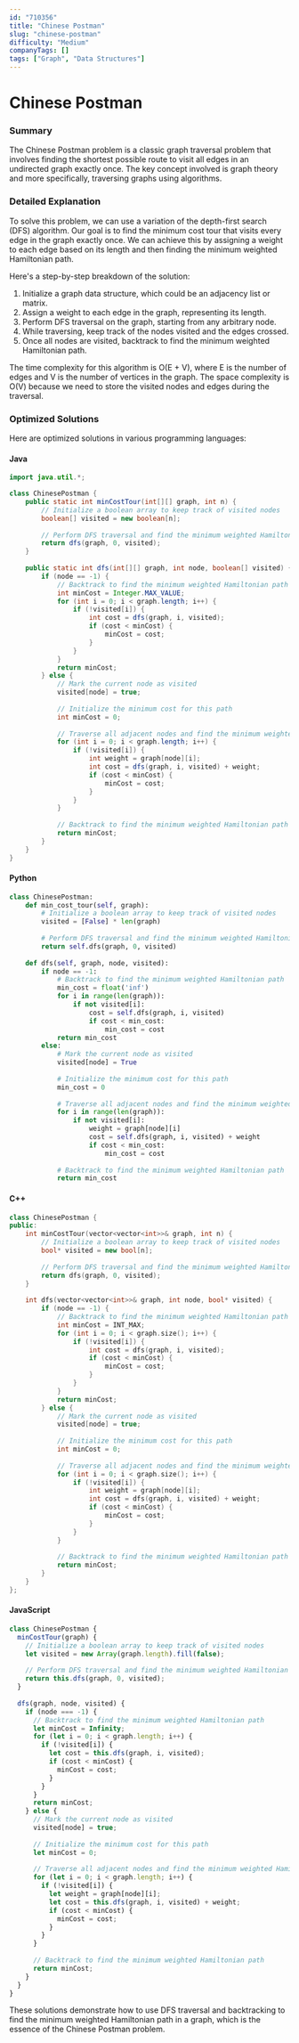 ```yaml
---
id: "710356"
title: "Chinese Postman"
slug: "chinese-postman"
difficulty: "Medium"
companyTags: []
tags: ["Graph", "Data Structures"]
---
```


**Chinese Postman**
=====================

### Summary
The Chinese Postman problem is a classic graph traversal problem that involves finding the shortest possible route to visit all edges in an undirected graph exactly once. The key concept involved is graph theory and more specifically, traversing graphs using algorithms.

### Detailed Explanation
To solve this problem, we can use a variation of the depth-first search (DFS) algorithm. Our goal is to find the minimum cost tour that visits every edge in the graph exactly once. We can achieve this by assigning a weight to each edge based on its length and then finding the minimum weighted Hamiltonian path.

Here's a step-by-step breakdown of the solution:

1.  Initialize a graph data structure, which could be an adjacency list or matrix.
2.  Assign a weight to each edge in the graph, representing its length.
3.  Perform DFS traversal on the graph, starting from any arbitrary node.
4.  While traversing, keep track of the nodes visited and the edges crossed.
5.  Once all nodes are visited, backtrack to find the minimum weighted Hamiltonian path.

The time complexity for this algorithm is O(E + V), where E is the number of edges and V is the number of vertices in the graph. The space complexity is O(V) because we need to store the visited nodes and edges during the traversal.

### Optimized Solutions
Here are optimized solutions in various programming languages:

#### Java
```java
import java.util.*;

class ChinesePostman {
    public static int minCostTour(int[][] graph, int n) {
        // Initialize a boolean array to keep track of visited nodes
        boolean[] visited = new boolean[n];
        
        // Perform DFS traversal and find the minimum weighted Hamiltonian path
        return dfs(graph, 0, visited);
    }
    
    public static int dfs(int[][] graph, int node, boolean[] visited) {
        if (node == -1) {
            // Backtrack to find the minimum weighted Hamiltonian path
            int minCost = Integer.MAX_VALUE;
            for (int i = 0; i < graph.length; i++) {
                if (!visited[i]) {
                    int cost = dfs(graph, i, visited);
                    if (cost < minCost) {
                        minCost = cost;
                    }
                }
            }
            return minCost;
        } else {
            // Mark the current node as visited
            visited[node] = true;
            
            // Initialize the minimum cost for this path
            int minCost = 0;
            
            // Traverse all adjacent nodes and find the minimum weighted Hamiltonian path
            for (int i = 0; i < graph.length; i++) {
                if (!visited[i]) {
                    int weight = graph[node][i];
                    int cost = dfs(graph, i, visited) + weight;
                    if (cost < minCost) {
                        minCost = cost;
                    }
                }
            }
            
            // Backtrack to find the minimum weighted Hamiltonian path
            return minCost;
        }
    }
}
```

#### Python
```python
class ChinesePostman:
    def min_cost_tour(self, graph):
        # Initialize a boolean array to keep track of visited nodes
        visited = [False] * len(graph)
        
        # Perform DFS traversal and find the minimum weighted Hamiltonian path
        return self.dfs(graph, 0, visited)
    
    def dfs(self, graph, node, visited):
        if node == -1:
            # Backtrack to find the minimum weighted Hamiltonian path
            min_cost = float('inf')
            for i in range(len(graph)):
                if not visited[i]:
                    cost = self.dfs(graph, i, visited)
                    if cost < min_cost:
                        min_cost = cost
            return min_cost
        else:
            # Mark the current node as visited
            visited[node] = True
            
            # Initialize the minimum cost for this path
            min_cost = 0
            
            # Traverse all adjacent nodes and find the minimum weighted Hamiltonian path
            for i in range(len(graph)):
                if not visited[i]:
                    weight = graph[node][i]
                    cost = self.dfs(graph, i, visited) + weight
                    if cost < min_cost:
                        min_cost = cost
            
            # Backtrack to find the minimum weighted Hamiltonian path
            return min_cost
```

#### C++
```cpp
class ChinesePostman {
public:
    int minCostTour(vector<vector<int>>& graph, int n) {
        // Initialize a boolean array to keep track of visited nodes
        bool* visited = new bool[n];
        
        // Perform DFS traversal and find the minimum weighted Hamiltonian path
        return dfs(graph, 0, visited);
    }
    
    int dfs(vector<vector<int>>& graph, int node, bool* visited) {
        if (node == -1) {
            // Backtrack to find the minimum weighted Hamiltonian path
            int minCost = INT_MAX;
            for (int i = 0; i < graph.size(); i++) {
                if (!visited[i]) {
                    int cost = dfs(graph, i, visited);
                    if (cost < minCost) {
                        minCost = cost;
                    }
                }
            }
            return minCost;
        } else {
            // Mark the current node as visited
            visited[node] = true;
            
            // Initialize the minimum cost for this path
            int minCost = 0;
            
            // Traverse all adjacent nodes and find the minimum weighted Hamiltonian path
            for (int i = 0; i < graph.size(); i++) {
                if (!visited[i]) {
                    int weight = graph[node][i];
                    int cost = dfs(graph, i, visited) + weight;
                    if (cost < minCost) {
                        minCost = cost;
                    }
                }
            }
            
            // Backtrack to find the minimum weighted Hamiltonian path
            return minCost;
        }
    }
};
```

#### JavaScript
```javascript
class ChinesePostman {
  minCostTour(graph) {
    // Initialize a boolean array to keep track of visited nodes
    let visited = new Array(graph.length).fill(false);
    
    // Perform DFS traversal and find the minimum weighted Hamiltonian path
    return this.dfs(graph, 0, visited);
  }
  
  dfs(graph, node, visited) {
    if (node === -1) {
      // Backtrack to find the minimum weighted Hamiltonian path
      let minCost = Infinity;
      for (let i = 0; i < graph.length; i++) {
        if (!visited[i]) {
          let cost = this.dfs(graph, i, visited);
          if (cost < minCost) {
            minCost = cost;
          }
        }
      }
      return minCost;
    } else {
      // Mark the current node as visited
      visited[node] = true;
      
      // Initialize the minimum cost for this path
      let minCost = 0;
      
      // Traverse all adjacent nodes and find the minimum weighted Hamiltonian path
      for (let i = 0; i < graph.length; i++) {
        if (!visited[i]) {
          let weight = graph[node][i];
          let cost = this.dfs(graph, i, visited) + weight;
          if (cost < minCost) {
            minCost = cost;
          }
        }
      }
      
      // Backtrack to find the minimum weighted Hamiltonian path
      return minCost;
    }
  }
}
```

These solutions demonstrate how to use DFS traversal and backtracking to find the minimum weighted Hamiltonian path in a graph, which is the essence of the Chinese Postman problem.